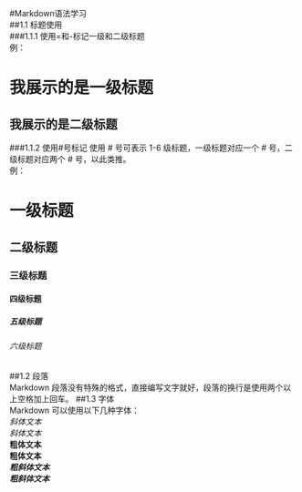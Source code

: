 #Markdown语法学习  
##1.1 标题使用  
###1.1.1 使用=和-标记一级和二级标题  
例：  

我展示的是一级标题
=================
我展示的是二级标题
-----------------
###1.1.2 使用#号标记
使用 # 号可表示 1-6 级标题，一级标题对应一个 # 号，二级标题对应两个 # 号，以此类推。  
例：
# 一级标题
## 二级标题
### 三级标题
#### 四级标题
##### 五级标题
###### 六级标题
##1.2 段落  
Markdown 段落没有特殊的格式，直接编写文字就好，段落的换行是使用两个以上空格加上回车。
##1.3 字体  
Markdown 可以使用以下几种字体：  
*斜体文本*  
_斜体文本_  
**粗体文本**  
__粗体文本__  
***粗斜体文本***  
___粗斜体文本___


